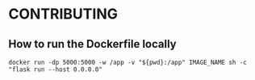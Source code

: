 # CONTRIBUTING

## How to run the Dockerfile locally


`docker run -dp 5000:5000 -w /app -v "${pwd}:/app" IMAGE_NAME sh -c "flask run --host 0.0.0.0"`